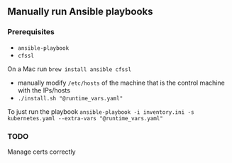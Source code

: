 ## Manually run Ansible playbooks
### Prerequisites
* `ansible-playbook`
* `cfssl`

On a Mac run `brew install ansible cfssl`
* manually modify `/etc/hosts` of the machine that is the control machine with the IPs/hosts
* `./install.sh "@runtime_vars.yaml"`

To just run the playbook
`ansible-playbook -i inventory.ini -s kubernetes.yaml --extra-vars "@runtime_vars.yaml"`

### TODO
Manage certs correctly
